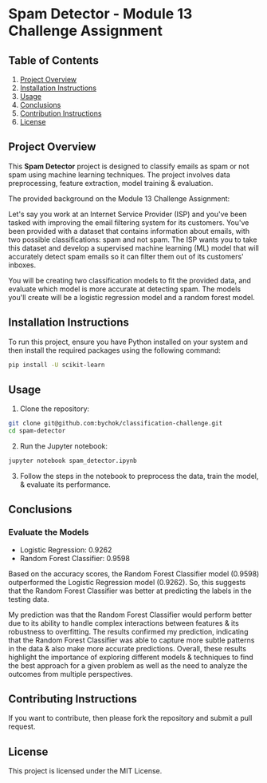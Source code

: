 # Spam Detector - Module 13 Challenge Assignment

## Table of Contents

1. [Project Overview](#project-overview)
2. [Installation Instructions](#installation)
3. [Usage](#usage)
4. [Conclusions](#conclusions)
5. [Contribution Instructions](#contributing)
6. [License](#license)

## Project Overview

This **Spam Detector** project is designed to classify emails as spam or not spam using machine learning techniques. The project involves data preprocessing, feature extraction, model training & evaluation.

The provided background on the Module 13 Challenge Assignment:
 
Let's say you work at an Internet Service Provider (ISP) and you've been tasked with improving the email filtering system for its customers. You've been provided with a dataset that contains information about emails, with two possible classifications: spam and not spam. The ISP wants you to take this dataset and develop a supervised machine learning (ML) model that will accurately detect spam emails so it can filter them out of its customers' inboxes.

You will be creating two classification models to fit the provided data, and evaluate which model is more accurate at detecting spam. The models you'll create will be a logistic regression model and a random forest model.

## Installation Instructions

To run this project, ensure you have Python installed on your system and then install the required packages using the following command:

```bash
pip install -U scikit-learn
```

## Usage

1. Clone the repository:

```bash
git clone git@github.com:bychok/classification-challenge.git
cd spam-detector
```

2. Run the Jupyter notebook:

```bash
jupyter notebook spam_detector.ipynb
```

3. Follow the steps in the notebook to preprocess the data, train the model, & evaluate its performance.

## Conclusions

### Evaluate the Models

- Logistic Regression: 0.9262
- Random Forest Classifier: 0.9598

Based on the accuracy scores, the Random Forest Classifier model (0.9598) outperformed the Logistic Regression model (0.9262). So, this suggests that the Random Forest Classifier was better at predicting the labels in the testing data.

My prediction was that the Random Forest Classifier would perform better due to its ability to handle complex interactions between features & its robustness to overfitting. The results confirmed my prediction, indicating that the Random Forest Classifier was able to capture more subtle patterns in the data & also make more accurate predictions. Overall, these results highlight the importance of exploring different models & techniques to find the best approach for a given problem as well as the need to analyze the outcomes from multiple perspectives.

## Contributing Instructions

If you want to contribute, then please fork the repository and submit a pull request.

## License

This project is licensed under the MIT License.
